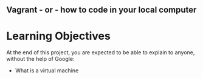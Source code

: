 ## Vagrant - or - how to code in your local computer

# Learning Objectives

At the end of this project, you are expected to be able to explain to anyone, without the help of Google:


* What is a virtual machine
